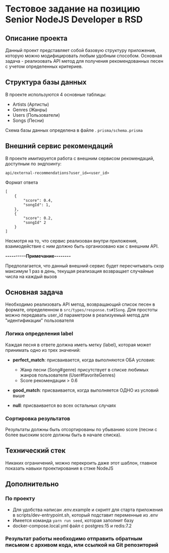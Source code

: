 # Тестовое задание на позицию Senior NodeJS Developer в RSD
## Описание проекта
Данный проект представляет собой базовую структуру приложения, которую можно модифицировать любым удобным способом. Основная задача - реализовать API метод для получения рекомендованных песен с учетом определенных критериев.
## Структура базы данных
В проекте используются 4 основные таблицы:
- Artists (Артисты)
- Genres (Жанры)
- Users (Пользователи)
- Songs (Песни)

Схема базы данных определена в файле . `prisma/schema.prisma`
## Внешний сервис рекомендаций
В проекте имитируется работа с внешним сервисом рекомендаций, доступным по эндпоинту:
``` 
api/external-recommendations?user_id=<user_id>
```
Формат ответа
```
[
    {
        "score": 0.4,
        "songId": 1,
    },
    {
        "score": 0.2,
        "songId" 2
    }
]
```
Несмотря на то, что сервис реализован внутри приложения, взаимодействие с ним должно быть организовано как с внешним API.

**----------Примечание--------**

Предполагается, что данный внешний сервис будет пересчитывать скор максимум 1 раз в день, текущая реализация возвращает случайные числа на каждый вызов
## Основная задача
Необходимо реализовать API метод, возвращающий список песен в формате, определенном в `src/types/response.ts#ISong`.
Для простоты можно передавать user_id параметром в реализуемый метод для "идентификации" пользователя
### Логика определения label
Каждая песня в ответе должна иметь метку (label), которая может принимать одно из трех значений:
- **perfect_match**: присваивается, когда выполняются ОБА условия:
    - Жанр песни (Song#genre) присутствует в списке любимых жанров пользователя (User#favoriteGenres)
    - Score рекомендации > 0.6

- **good_match**: присваивается, когда выполняется ОДНО из условий выше
- **null**: присваивается во всех остальных случаях

### Сортировка результатов
Результаты должны быть отсортированы по убыванию score (песни с более высоким score должны быть в начале списка).
## Технический стек
Никаких ограничений, можно перекроить даже этот шаблон, главное показать навыки проектирования в стэке NodeJS

## Дополнительно

### По проекту
- Для удобства написан .env.example и скрипт для старта приложения в scripts/dev-entrypoint.sh, который подставит переменные из .env
- Имеется команда `yarn run seed`, которая заполнит базу
- docker-compose.local.yml файл с postgres:15 и redis:7.2

### Результат работы необходимо отправить обратным письмом с архивом кода, или ссылкой на Git репозиторий
